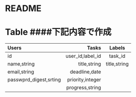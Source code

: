 # README

# Table ####下記内容で作成

|Users|Tasks|Labels|
|:--|--:|:--:|
|id|user_id,label_id|task_id|
|name,string|title,string|title,string|
|email,string|deadline,date||
|passwprd_digest,srting|priority,integer||
||progress,string||
